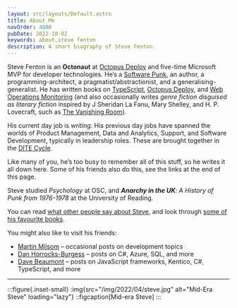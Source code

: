 ```yaml
---
layout: src/layouts/Default.astro
title: About Me
navOrder: 4000
pubDate: 2022-10-02
keywords: about,steve fenton
description: A short biography of Steve Fenton.
---
```


Steve Fenton is an **Octonaut** at [Octopus Deploy](https://www.octopus.com/) and five-time Microsoft MVP for developer technologies. He’s a [Software Punk](/blog/2020/07/the-software-punk-revolution/), an author, a programming-architect, a pragmatist/abstractionist, and a generalising-generalist. He has written books on [TypeScript](/publications/pro-typescript/), [Octopus Deploy](/publications/exploring-octopus-deploy/), and [Web Operations Monitoring](/publications/web-ops-dashboards-monitoring-and-alerting/) (and also occasionally writes *genre fiction disguised as literary fiction* inspired by J Sheridan La Fanu, Mary Shelley, and H. P. Lovecraft, such as [The Vanishing Room](https://smfenton.uk/the-vanishing-room/)).

His current day job is *writing*. His previous day jobs have spanned the worlds of Product Management, Data and Analytics, Support, and Software Development, typically in leadership roles. These are brought together in the [DITE Cycle](/blog/2019/09/the-dite-cycle-data-insight-theory-experiment/).

Like many of you, he’s too busy to remember all of this stuff, so he writes it all down here. Some of his friends also do this, see the links at the end of this page.

Steve studied *Psychology* at OSC, and ***Anarchy in the UK**: A History of Punk from 1976-1978* at the University of Reading.

You can read [what other people say about Steve](/about-me/press/), and look through [some of his favourite books](/about-me/recommended-reading/).

You might also like to visit his friends:

- [Martin Milsom](https://martinmilsom.co.uk/) – occasional posts on development topics
- [Dan Horrocks-Burgess](https://www.danhb.co.uk/) – posts on C#, Azure, SQL, and more
- [Dave Beaumont](https://www.dave-beaumont.co.uk/) – posts on JavaScript frameworks, Kentico, C#, TypeScript, and more

- - - - - -

:::figure{.inset-small}
:img{src="/img/2022/04/steve.jpg" alt="Mid-Era Steve" loading="lazy"}
::figcaption[Mid-era Steve]
:::